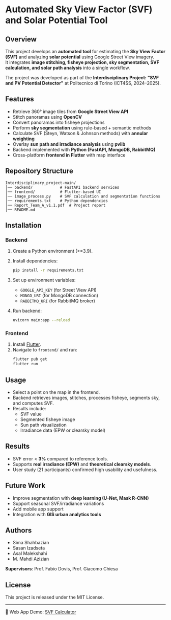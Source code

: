 # Automated Sky View Factor (SVF) and Solar Potential Tool

## Overview
This project develops an **automated tool** for estimating the **Sky View Factor (SVF)** and analyzing **solar potential** using Google Street View imagery.  
It integrates **image stitching, fisheye projection, sky segmentation, SVF calculation, and solar path analysis** into a single workflow.  

The project was developed as part of the **Interdisciplinary Project: "SVF and PV Potential Detector"** at Politecnico di Torino (ICT4SS, 2024–2025).  

## Features
- Retrieve 360° image tiles from **Google Street View API**  
- Stitch panoramas using **OpenCV**  
- Convert panoramas into fisheye projections  
- Perform **sky segmentation** using rule-based + semantic methods  
- Calculate SVF (Steyn, Watson & Johnson methods) with **annular weighting**  
- Overlay **sun path and irradiance analysis** using **pvlib**  
- Backend implemented with **Python (FastAPI, MongoDB, RabbitMQ)**  
- Cross-platform **frontend in Flutter** with map interface  

## Repository Structure
```
Interdisciplinary_project-main/
│── backend/            # FastAPI backend services
│── frontend/           # Flutter-based UI
│── image_process.py    # SVF calculation and segmentation functions
│── requirements.txt    # Python dependencies
│── Report_Team_A_v1.1.pdf  # Project report
│── README.md
```

## Installation

### Backend
1. Create a Python environment (>=3.9).  
2. Install dependencies:
   ```bash
   pip install -r requirements.txt
   ```
3. Set up environment variables:
   - `GOOGLE_API_KEY` (for Street View API)  
   - `MONGO_URI` (for MongoDB connection)  
   - `RABBITMQ_URI` (for RabbitMQ broker)

4. Run backend:
   ```bash
   uvicorn main:app --reload
   ```

### Frontend
1. Install [Flutter](https://flutter.dev/).  
2. Navigate to `frontend/` and run:
   ```bash
   flutter pub get
   flutter run
   ```

## Usage
- Select a point on the map in the frontend.  
- Backend retrieves images, stitches, processes fisheye, segments sky, and computes SVF.  
- Results include:
  - SVF value  
  - Segmented fisheye image  
  - Sun path visualization  
  - Irradiance data (EPW or clearsky model)

## Results
- SVF error < **3%** compared to reference tools.  
- Supports **real irradiance (EPW)** and **theoretical clearsky models**.  
- User study (21 participants) confirmed high usability and usefulness.  

## Future Work
- Improve segmentation with **deep learning (U-Net, Mask R-CNN)**  
- Support seasonal SVF/irradiance variations  
- Add mobile app support  
- Integration with **GIS urban analytics tools**  

## Authors
- Sima Shahbazian  
- Sasan Izadseta  
- Asal Malekshahi  
- M. Mahdi Azizian  

**Supervisors**: Prof. Fabio Dovis, Prof. Giacomo Chiesa  

## License
This project is released under the MIT License.

---
📌 Web App Demo: [SVF Calculator](http://polito-svf-calcuator.s3.us-east-1.amazonaws.com/index.html)  
